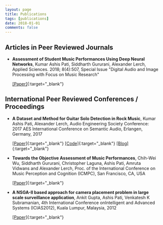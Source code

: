 ```yaml
---
layout: page
title: Publications
tags: [publications]
date: 2018-01-01
comments: false
---
```


## Articles in Peer Reviewed Journals
* **Assessment of Student Music Performances Using Deep Neural Networks**,
Kumar Ashis Pati, Siddharth Gururani, Alexander Lerch,
Applied Sciences. 2018; 8(4):507,  Special Issue "Digital Audio and Image Processing with Focus on Music Research"

    [[Paper]](http://www.mdpi.com/2076-3417/8/4/507){:target="_blank"}


## International Peer Reviewed Conferences / Proceedings

* **A Dataset and Method for Guitar Solo Detection in Rock Music**,
Kumar Ashis Pati, Alexander Lerch,
Audio Engineering Society Conference: 2017 AES International Conference on Semantic Audio, Erlangen, Germany, 2017

    [[Paper]](http://www.musicinformatics.gatech.edu/wp-content_nondefault/uploads/2017/06/Pati_Lerch_2017_A-Dataset-and-Method-for-Electric-Guitar-Solo-Detection-in-Rock-Music.pdf){:target="_blank"} 
    [[Code]](https://github.com/ashispati/GuitarSoloDetection){:target="_blank"}
    [[Blog]](http://www.musicinformatics.gatech.edu/project/guitar-solo-detection/){:target="_blank"}


* **Towards the Objective Assessment of Music Performances**,
Chih-Wei Wu, Siddharth Gururani, Christopher Laguna, Ashis Pati, Amruta Vidwans and Alexander Lerch,
Proc. of the International Conference on Music Perception and Cognition (ICMPC), San Francisco, CA, USA

    [[Paper]](https://www.researchgate.net/profile/Alexander_Lerch/publication/305392186_Towards_the_Objective_Assessment_of_Music_Performances/links/578cba8108ae7a588ef3bd67.pdf){:target="_blank"}

* **A NSGA-II based approach for camera placement problem in large scale surveillance application**,
Ankit Gupta, Ashis Pati, Venkatesh K Subramanian,
4th International Conference onIntelligent and Advanced Systems (ICIAS2012), Kuala Lumpur, Malaysia, 2012

    [[Paper]](http://ieeexplore.ieee.org/document/6306216/){:target="_blank"}

